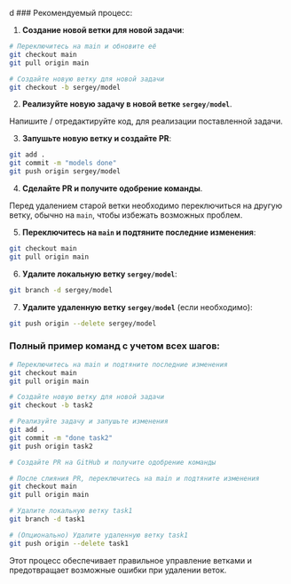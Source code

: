 d ### Рекомендуемый процесс:

1. **Создание новой ветки для новой задачи**:

```bash
# Переключитесь на main и обновите её
git checkout main
git pull origin main

# Создайте новую ветку для новой задачи
git checkout -b sergey/model
```

2. **Реализуйте новую задачу в новой ветке `sergey/model`**.

Напишите / отредактируйте код, для реализации поставленной задачи.

3. **Запушьте новую ветку и создайте PR**:

```bash
git add .
git commit -m "models done"
git push origin sergey/model
```

4. **Сделайте PR и получите одобрение команды**.

Перед удалением старой ветки необходимо переключиться на другую ветку, обычно на `main`, чтобы избежать возможных проблем.

5. **Переключитесь на `main` и подтяните последние изменения**:

```bash
git checkout main
git pull origin main
```

6. **Удалите локальную ветку `sergey/model`**:

```bash
git branch -d sergey/model
```

7. **Удалите удаленную ветку `sergey/model`** (если необходимо):

```bash
git push origin --delete sergey/model
```

### Полный пример команд с учетом всех шагов:

```bash
# Переключитесь на main и подтяните последние изменения
git checkout main
git pull origin main

# Создайте новую ветку для новой задачи
git checkout -b task2

# Реализуйте задачу и запушьте изменения
git add .
git commit -m "done task2"
git push origin task2

# Создайте PR на GitHub и получите одобрение команды

# После слияния PR, переключитесь на main и подтяните изменения
git checkout main
git pull origin main

# Удалите локальную ветку task1
git branch -d task1

# (Опционально) Удалите удаленную ветку task1
git push origin --delete task1
```

Этот процесс обеспечивает правильное управление ветками и предотвращает возможные ошибки при удалении веток.
